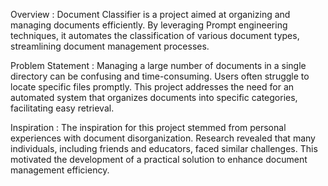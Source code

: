Overview :
Document Classifier is a project aimed at organizing and managing documents efficiently. By leveraging Prompt engineering techniques, it automates the classification of various document types, streamlining document management processes.

Problem Statement :
Managing a large number of documents in a single directory can be confusing and time-consuming. Users often struggle to locate specific files promptly. This project addresses the need for an automated system that organizes documents into specific categories, facilitating easy retrieval.

Inspiration :
The inspiration for this project stemmed from personal experiences with document disorganization. Research revealed that many individuals, including friends and educators, faced similar challenges. This motivated the development of a practical solution to enhance document management efficiency.
